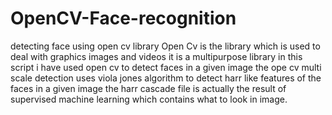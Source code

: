 # OpenCV-Face-recognition
detecting face using open cv library
Open Cv is the library which is used to deal with graphics images and videos it is a multipurpose library
in this script i have used open cv to detect faces in a given image
the ope cv multi scale detection uses viola jones algorithm to detect harr like features of the faces in a given image 
the harr cascade file is actually the result of supervised machine learning which contains what to look in image.

